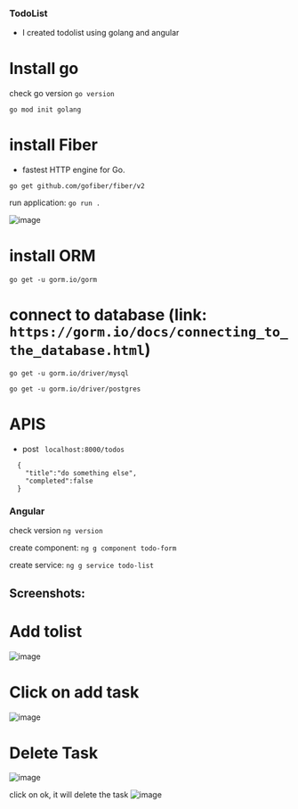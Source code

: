 ### TodoList ###
- I created todolist using golang and angular


# Install go
check go version `go version`

`go mod init golang`

# install Fiber 
- fastest HTTP engine for Go.

`go get github.com/gofiber/fiber/v2`

run application: `go run .`

![image](https://github.com/naveen5655/TodoList-using-Angular-and-Golang/assets/89301294/eb9ef67f-f984-4605-ab4a-228841228d84)


# install ORM
`go get -u gorm.io/gorm`

# connect to database (link: `https://gorm.io/docs/connecting_to_the_database.html`)
`go get -u gorm.io/driver/mysql`

`go get -u gorm.io/driver/postgres`


# APIS

- post ` localhost:8000/todos`

```
  {
    "title":"do something else",
    "completed":false
  }

```



### Angular ###

check version `ng version`

create component:
`ng g component todo-form`

create service:
`ng g service todo-list`

## Screenshots:
# Add tolist
![image](https://github.com/naveen5655/TodoList-using-Angular-and-Golang/assets/89301294/b537eb17-6698-4efa-b544-59dbf063960a)

# Click on add task
![image](https://github.com/naveen5655/TodoList-using-Angular-and-Golang/assets/89301294/872a0c76-84a8-4fb0-b818-ed420e28811a)

# Delete Task
![image](https://github.com/naveen5655/TodoList-using-Angular-and-Golang/assets/89301294/d1789721-4277-4ec2-bd36-35fd2b77808c)


click on ok, it will delete the task
![image](https://github.com/naveen5655/TodoList-using-Angular-and-Golang/assets/89301294/eb8b27c2-a681-491e-b09f-4e71dc48129f)





